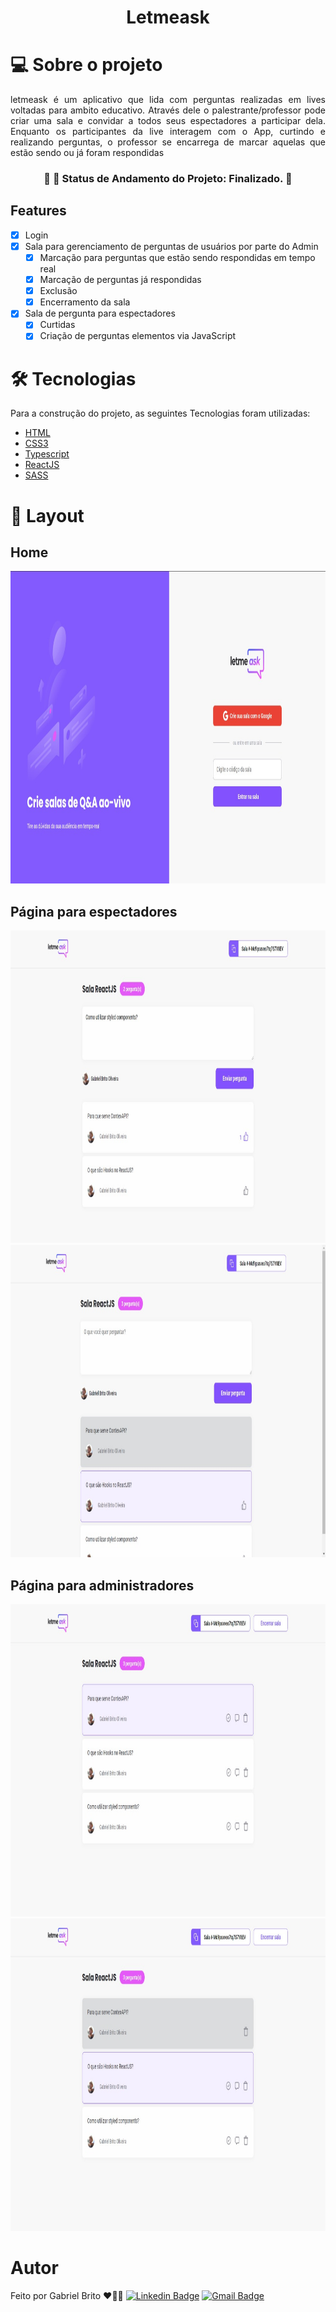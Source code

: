 
<h1 align="center">Letmeask</h1>

# 💻 Sobre o projeto

<p align="justify">letmeask é um aplicativo que lida com perguntas realizadas em lives voltadas para ambito educativo. Através dele o palestrante/professor pode criar uma sala e convidar a todos seus espectadores a participar dela. Enquanto os participantes da live interagem com o App, curtindo e realizando perguntas, o professor se encarrega de marcar aquelas que estão sendo ou já foram respondidas</p>

<h3 align="center"> 
	🚧 🚀 Status de Andamento do Projeto: Finalizado.  🚧
</h3>

## Features

- [x] Login
- [x] Sala para gerenciamento de perguntas de usuários por parte do Admin
    - [x] Marcação para perguntas que estão sendo respondidas em tempo real
    - [x] Marcação de perguntas já respondidas
    - [x] Exclusão
    - [x] Encerramento da sala
- [x] Sala de pergunta para espectadores
    - [x] Curtidas
    - [x] Criação de perguntas
 elementos via JavaScript

# 🛠 Tecnologias

Para a construção do projeto, as seguintes Tecnologias foram utilizadas:

- [HTML](https://developer.mozilla.org/pt-BR/docs/Web/HTML)
- [CSS3](https://developer.mozilla.org/pt-BR/docs/Web/CSS)
- [Typescript](https://www.typescriptlang.org/docs/)
- [ReactJS](https://pt-br.reactjs.org/docs/getting-started.html)
- [SASS](https://sass-lang.com/documentation)


# 🎨 Layout

## Home

<div> 
    <img 
        width="800px" 
        height="500px" 
        src="github/Home.jpeg" 
        alt="Tela Home" 
    />
</div>

## Página para espectadores
<div> 
    <img 
        width="800px" 
        height="500px" 
        src="github/UserPage.jpeg" 
        alt="Tela de espectadores"
    />
    <img 
        width="800px" 
        height="500px" 
        src="github/UserPage2.jpeg" 
        alt="Tela de espectadores"
    />
</div>

## Página para administradores
<div>
    <img 
        width="800px" 
        height="500px" 
        src="github/AdminPage.jpeg" 
        alt="Tela para administradores" 
    />
    <img 
        width="800px" 
        height="500px" 
        src="github/AdminPage2.jpeg" 
        alt="Tela para administradores" 
    />
</div>


# Autor
Feito por Gabriel Brito ❤️👋🏽
[![Linkedin Badge](https://img.shields.io/badge/-Gabriel-blue?style=flat-square&logo=Linkedin&logoColor=white&link=https://www.linkedin.com/in/gabriel-brito-260319205)](https://www.linkedin.com/in/gabriel-brito-260319205) 
[![Gmail Badge](https://img.shields.io/badge/-gabrielbrito.dev@gmail.com-c14438?style=flat-square&logo=Gmail&logoColor=white&link=mailto:gabrielbrito.dev@gmail.com)](mailto:gabrielbrito.dev@gmail.com)